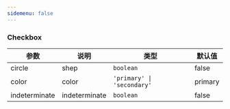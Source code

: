 ```yaml
---
sidemenu: false
---
```


### Checkbox


| 参数	|说明	|类型	|默认值
| --- | --- | --- | ---
| circle | shep | `boolean` | false
| color | color | `'primary' \| 'secondary'` | primary
| indeterminate | indeterminate | `boolean` | false


